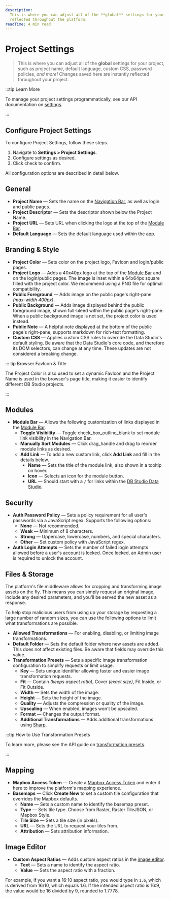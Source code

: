 ```yaml
---
description:
  This is where you can adjust all of the **global** settings for your project. Changes saved here are instantly
  reflected throughout the platform.
readTime: 4 min read
---
```


# Project Settings

> This is where you can adjust all of the **global** settings for your project, such as project name, default language,
> custom CSS, password policies, _and more!_ Changes saved here are instantly reflected throughout your project.

:::tip Learn More

To manage your project settings programmatically, see our API documentation on [settings](/reference/system/settings).

:::

## Configure Project Settings

To configure Project Settings, follow these steps.

1. Navigate to **Settings > Project Settings**.
2. Configure settings as desired.
3. Click <span mi btn>check</span> to confirm.

All configuration options are described in detail below.

## General

- **Project Name** — Sets the name on the [Navigation Bar](/app/overview.html#_2-navigation-bar), as well as login and
  public pages.
- **Project Descriptor** — Sets the descriptor shown below the Project Name.
- **Project URL** — Sets URL when clicking the logo at the top of the [Module Bar](/app/overview.html#_1-module-bar).
- **Default Language** — Sets the default language used within the app.

## Branding & Style

- **Project Color** — Sets color on the project logo, FavIcon and login/public pages.
- **Project Logo** — Adds a 40x40px logo at the top of the [Module Bar](/app/overview.html#_1-module-bar) and on the
  login/public pages. The image is inset within a 64x64px square filled with the project color. We recommend using a PNG
  file for optimal compatibility.
- **Public Foreground** — Adds image on the public page's right-pane _(max-width 400px)_.
- **Public Background** — Adds image displayed behind the public foreground image, shown full-bleed within the public
  page's right-pane. When a public background image is not set, the project color is used instead.
- **Public Note** — A helpful note displayed at the bottom of the public page's right-pane, supports markdown for
  rich-text formatting.
- **Custom CSS** — Applies custom CSS rules to override the Data Studio's default styling. Be aware that the Data
  Studio's core code, and therefore its DOM selectors, can change at any time. These updates are not considered a
  breaking change.

::: tip Browser FavIcon & Title

The Project Color is also used to set a dynamic FavIcon and the Project Name is used in the browser's page title, making
it easier to identify different DB Studio projects.

:::

## Modules

- **Module Bar** — Allows the following customization of links displayed in the
  [Module Bar](/app/overview.html#_1-module-bar).
  - **Toggle Visibility** — Toggle <span mi icon>check_box_outline_blank</span> to set module link visibility in the
    Navigation Bar.
  - **Manually Sort Modules** — Click <span mi icon>drag_handle</span> and drag to reorder module links as desired.
  - **Add Link** — To add a new custom link, click **Add Link** and fill in the details below.
    - **Name** — Sets the title of the module link, also shown in a tooltip on hover.
    - **Icon** — Selects an icon for the module button.
    - **URL** — Should start with a `/` for links within the [DB Studio Data Studio](/app/overview).

## Security

- **Auth Password Policy** — Sets a policy requirement for all user's passwords via a JavaScript regex. Supports the
  following options:
  - **None** — Not recommended.
  - **Weak** — Minimum of 8 characters.
  - **Strong** — Uppercase, lowercase, numbers, and special characters.
  - **Other** — Set custom policy with JavaScript regex.
- **Auth Login Attempts** — Sets the number of failed login attempts allowed before a user's account is locked. Once
  locked, an Admin user is required to unlock the account.

## Files & Storage

The platform's file middleware allows for cropping and transforming image assets on the fly. This means you can simply
request an original image, include any desired parameters, and you'll be served the new asset as a response.

To help stop malicious users from using up your storage by requesting a large number of random sizes, you can use the
following options to limit what transformations are possible.

- **Allowed Transformations** — For enabling, disabling, or limiting image transformations.
- **Default Folder** — Sets the default folder where new assets are added. This does not affect existing files. Be aware
  that fields may override this value.
- **Transformation Presets** — Sets a specific image transformation configuration to simplify requests or limit usage.
  - **Key** — Sets unique identifier allowing faster and easier image transformation requests.
  - **Fit** — Contain _(keeps aspect ratio)_, Cover _(exact size)_, Fit Inside, or Fit Outside.
  - **Width** — Sets the width of the image.
  - **Height** — Sets the height of the image.
  - **Quality** — Adjusts the compression or quality of the image.
  - **Upscaling** — When enabled, images won't be upscaled.
  - **Format** — Changes the output format.
  - **Additional Transformations** — Adds additional transformations using
    [Sharp](https://sharp.pixelplumbing.com/api-constructor).

:::tip How to Use Transformation Presets

To learn more, please see the API guide on [transformation presets](/reference/files.html#preset-transformations).

:::

## Mapping

- **Mapbox Access Token** — Create a [Mapbox Access Token](https://docs.mapbox.com/help/glossary/access-token) and enter
  it here to improve the platform's mapping experience.
- **Basemaps** — Click **Create New** to set a custom tile configuration that overrides the Mapbox defaults.
  - **Name** — Sets a custom name to identify the basemap preset.
  - **Type** — Sets tile type. Choose from Raster, Raster TileJSON, or Mapbox Style.
  - **Tile Size** — Sets a tile size (in pixels).
  - **URL** — Sets the URL to request your tiles from.
  - **Attribution** — Sets attribution information.

## Image Editor

- **Custom Aspect Ratios** — Adds custom aspect ratios in the [image editor](/app/file-library#edit-an-image).
  - **Text** — Sets a name to identify the aspect ratio.
  - **Value** — Sets the aspect ratio with a fraction.

For example, if you want a 16:10 aspect ratio, you would type in `1.6`, which is derived from 16/10, which equals 1.6.
If the intended aspect ratio is 16:9, the value would be 16 divided by 9, rounded to 1.7778.
